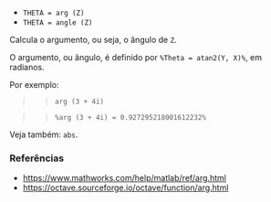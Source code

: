 - `THETA = arg (Z)`
- `THETA = angle (Z)`

Calcula o argumento, ou seja, o ângulo de `Z`.

O argumento, ou ângulo, é definido por `%Theta = atan2(Y, X)%`, em radianos.

Por exemplo:

> > `arg (3 + 4i)`

> > `%arg (3 + 4i) = 0.927295218001612232%`

Veja também: `abs`.

### Referências

- https://www.mathworks.com/help/matlab/ref/arg.html
- https://octave.sourceforge.io/octave/function/arg.html
